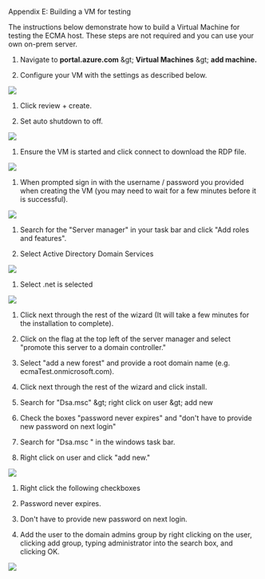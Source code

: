 Appendix E: Building a VM for testing

The instructions below demonstrate how to build a Virtual Machine for testing the ECMA host. These steps are not required and you can use your own on-prem server.

1. Navigate to  **portal.azure.com**  \&gt;  **Virtual Machines**  \&gt;  **add machine.**

1. Configure your VM with the settings as described below.

![](RackMultipart20210115-4-mlm6xl_html_457c2e1654d13ee3.png)

1. Click review + create.

1. Set auto shutdown to off.

![](RackMultipart20210115-4-mlm6xl_html_f68363aceb3c4631.png)

1. Ensure the VM is started and click connect to download the RDP file.

![](RackMultipart20210115-4-mlm6xl_html_8c2407983bcce193.png)

1. When prompted sign in with the username / password you provided when creating the VM (you may need to wait for a few minutes before it is successful).

![](RackMultipart20210115-4-mlm6xl_html_ce411b559a6886a9.png)

1. Search for the &quot;Server manager&quot; in your task bar and click &quot;Add roles and features&quot;.

1. Select Active Directory Domain Services

![](RackMultipart20210115-4-mlm6xl_html_586072240ab2e0c5.png)

1. Select .net is selected

![](RackMultipart20210115-4-mlm6xl_html_12051c25428f268c.png)

1. Click next through the rest of the wizard (It will take a few minutes for the installation to complete).

1. Click on the flag at the top left of the server manager and select &quot;promote this server to a domain controller.&quot;

1. Select &quot;add a new forest&quot; and provide a root domain name (e.g. ecmaTest.onmicrosoft.com).

1. Click next through the rest of the wizard and click install.

1. Search for &quot;Dsa.msc&quot; \&gt; right click on user \&gt; add new

1. Check the boxes &quot;password never expires&quot; and &quot;don&#39;t have to provide new password on next login&quot;

1. Search for &quot;Dsa.msc &quot; in the windows task bar.

1. Right click on user and click &quot;add new.&quot;

![](RackMultipart20210115-4-mlm6xl_html_234a381dce6f461d.png)

1. Right click the following checkboxes

1. Password never expires.

1. Don&#39;t have to provide new password on next login.

1. Add the user to the domain admins group by right clicking on the user, clicking add group, typing administrator into the search box, and clicking OK.

![](RackMultipart20210115-4-mlm6xl_html_22a92499812348e2.png)
